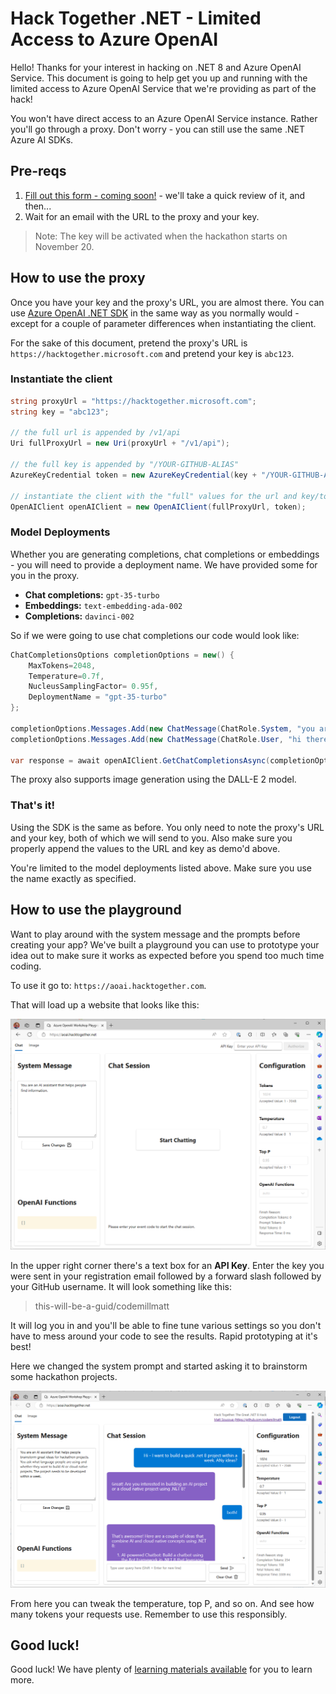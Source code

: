 # Hack Together .NET - Limited Access to Azure OpenAI

Hello! Thanks for your interest in hacking on .NET 8 and Azure OpenAI Service. This document is going to help get you up and running with the limited access to Azure OpenAI Service that we're providing as part of the hack!

You won't have direct access to an Azure OpenAI Service instance. Rather you'll go through a proxy. Don't worry - you can still use the same .NET Azure AI SDKs.

## Pre-reqs

1. [Fill out this form - coming soon!]() - we'll take a quick review of it, and then...
1. Wait for an email with the URL to the proxy and your key.

> Note: The key will be activated when the hackathon starts on November 20.

## How to use the proxy

Once you have your key and the proxy's URL, you are almost there. You can use [Azure OpenAI .NET SDK](https://www.nuget.org/packages/Azure.AI.OpenAI/1.0.0-beta.9) in the same way as you normally would - except for a couple of parameter differences when instantiating the client.

For the sake of this document, pretend the proxy's URL is `https://hacktogether.microsoft.com` and pretend your key is `abc123`.

### Instantiate the client

```csharp
string proxyUrl = "https://hacktogether.microsoft.com";
string key = "abc123";

// the full url is appended by /v1/api
Uri fullProxyUrl = new Uri(proxyUrl + "/v1/api");

// the full key is appended by "/YOUR-GITHUB-ALIAS"
AzureKeyCredential token = new AzureKeyCredential(key + "/YOUR-GITHUB-ALIAS");

// instantiate the client with the "full" values for the url and key/token
OpenAIClient openAIClient = new OpenAIClient(fullProxyUrl, token);
```

### Model Deployments

Whether you are generating completions, chat completions or embeddings - you will need to provide a deployment name. We have provided some for you in the proxy.

* **Chat completions:** `gpt-35-turbo`
* **Embeddings:** `text-embedding-ada-002`
* **Completions:** `davinci-002`

So if we were going to use chat completions our code would look like:

```csharp
ChatCompletionsOptions completionOptions = new() {
    MaxTokens=2048,
    Temperature=0.7f,
    NucleusSamplingFactor= 0.95f,
    DeploymentName = "gpt-35-turbo"
};

completionOptions.Messages.Add(new ChatMessage(ChatRole.System, "you are a helpful tax accountant and want to lower everybody's taxes."));
completionOptions.Messages.Add(new ChatMessage(ChatRole.User, "hi there"));

var response = await openAIClient.GetChatCompletionsAsync(completionOptions);
```

The proxy also supports image generation using the DALL-E 2 model.

### That's it!

Using the SDK is the same as before. You only need to note the proxy's URL and your key, both of which we will send to you. Also make sure you properly append the values to the URL and key as demo'd above.

You're limited to the model deployments listed above. Make sure you use the name exactly as specified.

## How to use the playground

Want to play around with the system message and the prompts before creating your app? We've built a playground you can use to prototype your idea out to make sure it works as expected before you spend too much time coding.

To use it go to: `https://aoai.hacktogether.com`.

That will load up a website that looks like this:

![Screenshot of the empty hackathon playground](./images/empty-playground.png)

In the upper right corner there's a text box for an **API Key**. Enter the key you were sent in your registration email followed by a forward slash followed by your GitHub username. It will look something like this:

> this-will-be-a-guid/codemillmatt

It will log you in and you'll be able to fine tune various settings so you don't have to mess around your code to see the results. Rapid prototyping at it's best!

Here we changed the system prompt and started asking it to brainstorm some hackathon projects.

![Screenshot of the playground asking what type of hackathon projects to build](./images/playground.png)

From here you can tweak the temperature, top P, and so on. And see how many tokens your requests use. Remember to use this responsibly.

## Good luck!

Good luck! We have plenty of [learning materials available](https://github.com/microsoft/Hack-Together-DotNet#ai-1) for you to learn more.
